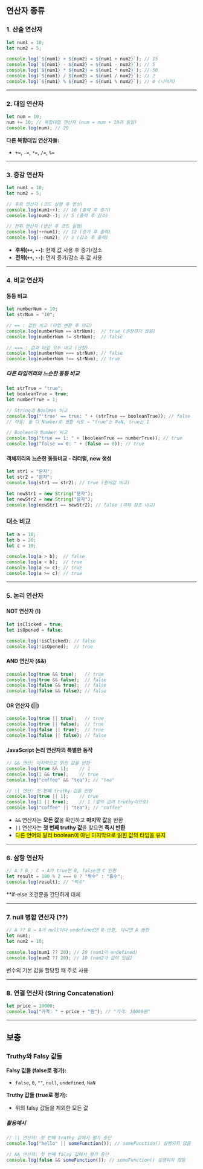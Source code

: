 
## 연산자 종류

### 1. 산술 연산자

```javascript
let num1 = 10;
let num2 = 5;

console.log(`${num1} + ${num2} = ${num1 + num2}`); // 15
console.log(`${num1} - ${num2} = ${num1 - num2}`); // 5
console.log(`${num1} * ${num2} = ${num1 * num2}`); // 50
console.log(`${num1} / ${num2} = ${num1 / num2}`); // 2
console.log(`${num1} % ${num2} = ${num1 % num2}`); // 0 (나머지)
```

---
### 2. 대입 연산자

```javascript
let num = 10;
num += 10; // 복합대입 연산자 (num = num + 10과 동일)
console.log(num); // 20
```

**다른 복합대입 연산자들:**

- `+=`, `-=`, `*=`, `/=`, `%=`

---
### 3. 증감 연산자

```javascript
let num1 = 10;
let num2 = 5;

// 후위 연산자 (코드 실행 후 연산)
console.log(num1++); // 10 (출력 후 증가)
console.log(num2--); // 5 (출력 후 감소)

// 전위 연산자 (연산 후 코드 실행)
console.log(++num1); // 12 (증가 후 출력)
console.log(--num2); // 3 (감소 후 출력)
```

- **후위(`++`, `--`)**: 현재 값 사용 후 증가/감소
- **전위(`++`, `--`)**: 먼저 증가/감소 후 값 사용

---
### 4. 비교 연산자

#### 동등 비교

```javascript
let numberNum = 10;
let strNum = "10";

// == : 값만 비교 (타입 변환 후 비교)
console.log(numberNum == strNum);  // true (권장하지 않음)
console.log(numberNum != strNum);  // false

// === : 값과 타입 모두 비교 (권장)
console.log(numberNum === strNum); // false
console.log(numberNum !== strNum); // true
```

##### 다른 타입끼리의 느슨한 동등 비교

```javascript
let strTrue = "true";
let booleanTrue = true;
let numberTrue = 1;

// String과 Boolean 비교
console.log("'true' == true: " + (strTrue == booleanTrue)); // false
// 이유: 둘 다 Number로 변환 시도 → "true"는 NaN, true는 1

// Boolean과 Number 비교
console.log("true == 1: " + (booleanTrue == numberTrue)); // true
console.log("false == 0: " + (false == 0)); // true
```

#### 객체끼리의 느슨한 동등비교 - 리터럴, new 생성

```javascript
let str1 = "문자";
let str2 = "문자";
console.log(str1 == str2); // true (원시값 비교)

let newStr1 = new String("문자");
let newStr2 = new String("문자");
console.log(newStr1 == newStr2); // false (객체 참조 비교)
```

### 대소 비교

```javascript
let a = 10;
let b = 20;
let c = 10;

console.log(a > b);  // false
console.log(a < b);  // true
console.log(a <= c); // true
console.log(a >= c); // true
```

---
### 5. 논리 연산자

#### NOT 연산자 (!)

```javascript
let isClicked = true;
let isOpened = false;

console.log(!isClicked); // false
console.log(!isOpened);  // true
```

#### AND 연산자 (&&)

```javascript
console.log(true && true);   // true
console.log(true && false);  // false
console.log(false && true);  // false
console.log(false && false); // false
```

#### OR 연산자 (||)

```javascript
console.log(true || true);   // true
console.log(true || false);  // true
console.log(false || true);  // true
console.log(false || false); // false
```

####  JavaScript 논리 연산자의 특별한 동작

```javascript
// && 연산: 마지막으로 읽힌 값을 반환
console.log(true && 1);    // 1
console.log(1 && true);    // true
console.log("coffee" && "tea"); // "tea"

// || 연산: 첫 번째 truthy 값을 반환
console.log(true || 1);    // true
console.log(1 || true);    // 1 (앞의 값이 truthy이므로)
console.log("coffee" || "tea"); // "coffee"
```

- `&&` 연산자는 **모든 값**을 확인하고 **마지막 값**을 반환
- `||` 연산자는 **첫 번째 truthy 값**을 찾으면 **즉시 반환**
- <mark class="hltr-orange">다른 언어와 달리 boolean이 아닌 마지막으로 읽힌 값의 타입을 유지</mark>

---
### 6. 삼항 연산자

```javascript
// A ? B : C → A가 true면 B, false면 C 반환
let result = 100 % 2 === 0 ? "짝수" : "홀수";
console.log(result); // "짝수"
```

**if-else 조건문을 간단하게 대체

---
### 7. null 병합 연산자 (??)

```javascript
// A ?? B → A가 null이나 undefined면 B 반환, 아니면 A 반환
let num1;
let num2 = 10;

console.log(num1 ?? 20); // 20 (num1이 undefined)
console.log(num2 ?? 20); // 10 (num2가 값이 있음)
```

변수의 기본 값을 할당할 때 주로 사용

---
### 8. 연결 연산자 (String Concatenation)

```javascript
let price = 10000;
console.log("가격: " + price + "원"); // "가격: 10000원"
```

---
## 보충

### Truthy와 Falsy 값들

**Falsy 값들 (false로 평가):**

- `false`, `0`, `""`, `null`, `undefined`, `NaN`

**Truthy 값들 (true로 평가):**

- 위의 falsy 값들을 제외한 모든 값

##### 활용예시

```javascript
// || 연산자: 첫 번째 truthy 값에서 평가 중단
console.log("hello" || someFunction()); // someFunction() 실행되지 않음

// && 연산자: 첫 번째 falsy 값에서 평가 중단
console.log(false && someFunction()); // someFunction() 실행되지 않음
```

